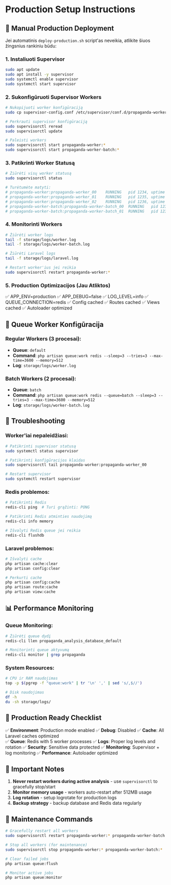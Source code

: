 # Production Setup Instructions

## 🚀 Manual Production Deployment

Jei automatinis `deploy-production.sh` script'as neveikia, atlikite šiuos žingsnius rankiniu būdu:

### 1. Instaliuoti Supervisor

```bash
sudo apt update
sudo apt install -y supervisor
sudo systemctl enable supervisor
sudo systemctl start supervisor
```

### 2. Sukonfigūruoti Supervisor Workers

```bash
# Nukopijuoti worker konfigūraciją
sudo cp supervisor-config.conf /etc/supervisor/conf.d/propaganda-workers.conf

# Perkrauti supervisor konfigūraciją
sudo supervisorctl reread
sudo supervisorctl update

# Paleisti workers
sudo supervisorctl start propaganda-worker:*
sudo supervisorctl start propaganda-worker-batch:*
```

### 3. Patikrinti Worker Statusą

```bash
# Žiūrėti visų worker statusą
sudo supervisorctl status

# Turėtumėte matyti:
# propaganda-worker:propaganda-worker_00    RUNNING   pid 1234, uptime 0:00:01
# propaganda-worker:propaganda-worker_01    RUNNING   pid 1235, uptime 0:00:01
# propaganda-worker:propaganda-worker_02    RUNNING   pid 1236, uptime 0:00:01
# propaganda-worker-batch:propaganda-worker-batch_00  RUNNING   pid 1237, uptime 0:00:01
# propaganda-worker-batch:propaganda-worker-batch_01  RUNNING   pid 1238, uptime 0:00:01
```

### 4. Monitorinti Workers

```bash
# Žiūrėti worker logs
tail -f storage/logs/worker.log
tail -f storage/logs/worker-batch.log

# Žiūrėti Laravel logs
tail -f storage/logs/laravel.log

# Restart worker'ius jei reikia
sudo supervisorctl restart propaganda-worker:*
```

### 5. Production Optimizacijos (Jau Atliktos)

✅ APP_ENV=production
✅ APP_DEBUG=false
✅ LOG_LEVEL=info
✅ QUEUE_CONNECTION=redis
✅ Config cached
✅ Routes cached
✅ Views cached
✅ Autoloader optimized

## 🎯 Queue Worker Konfigūracija

### Regular Workers (3 procesai):
- **Queue**: `default`
- **Command**: `php artisan queue:work redis --sleep=3 --tries=3 --max-time=3600 --memory=512`
- **Log**: `storage/logs/worker.log`

### Batch Workers (2 procesai):
- **Queue**: `batch`
- **Command**: `php artisan queue:work redis --queue=batch --sleep=3 --tries=3 --max-time=3600 --memory=512`
- **Log**: `storage/logs/worker-batch.log`

## 🔧 Troubleshooting

### Worker'iai nepaleidžiasi:

```bash
# Patikrinti supervisor statusą
sudo systemctl status supervisor

# Patikrinti konfigūracijos klaidas
sudo supervisorctl tail propaganda-worker:propaganda-worker_00

# Restart supervisor
sudo systemctl restart supervisor
```

### Redis problemos:

```bash
# Patikrinti Redis
redis-cli ping  # Turi grąžinti: PONG

# Patikrinti Redis atminties naudojimą
redis-cli info memory

# Išvalyti Redis queue jei reikia
redis-cli flushdb
```

### Laravel problemos:

```bash
# Išvalyti cache
php artisan cache:clear
php artisan config:clear

# Perkurti cache
php artisan config:cache
php artisan route:cache
php artisan view:cache
```

## 📊 Performance Monitoring

### Queue Monitoring:

```bash
# Žiūrėti queue dydį
redis-cli llen propaganda_analysis_database_default

# Monitorinti queue aktyvumą
redis-cli monitor | grep propaganda
```

### System Resources:

```bash
# CPU ir RAM naudojimas
top -p $(pgrep -f "queue:work" | tr '\n' ',' | sed 's/,$//')

# Disk naudojimas
df -h
du -sh storage/logs/
```

## 🎯 Production Ready Checklist

✅ **Environment**: Production mode enabled
✅ **Debug**: Disabled
✅ **Cache**: All Laravel caches optimized  
✅ **Queue**: Redis with 5 worker processes
✅ **Logs**: Proper log levels and rotation
✅ **Security**: Sensitive data protected
✅ **Monitoring**: Supervisor + log monitoring
✅ **Performance**: Autoloader optimized

## 🚨 Important Notes

1. **Never restart workers during active analysis** - use `supervisorctl` to gracefully stop/start
2. **Monitor memory usage** - workers auto-restart after 512MB usage
3. **Log rotation** - setup logrotate for production logs
4. **Backup strategy** - backup database and Redis data regularly

## 🔄 Maintenance Commands

```bash
# Gracefully restart all workers
sudo supervisorctl restart propaganda-worker:* propaganda-worker-batch:*

# Stop all workers (for maintenance)
sudo supervisorctl stop propaganda-worker:* propaganda-worker-batch:*

# Clear failed jobs
php artisan queue:flush

# Monitor active jobs
php artisan queue:monitor
```